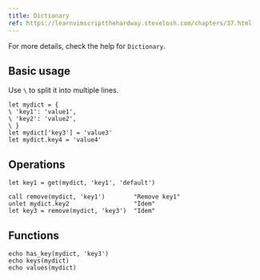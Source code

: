 ```yaml
---
title: Dictionary
ref: https://learnvimscriptthehardway.stevelosh.com/chapters/37.html
---
```


For more details, check the help for `Dictionary`.

## Basic usage

Use `\` to split it into multiple lines.

```vim
let mydict = {
\ 'key1': 'value1',
\ 'key2': 'value2',
\ }
let mydict['key3'] = 'value3'
let mydict.key4 = 'value4'
```

## Operations

```vim
let key1 = get(mydict, 'key1', 'default')

call remove(mydict, 'key1')        "Remove key1"
unlet mydict.key2                  "Idem"
let key3 = remove(mydict, 'key3')  "Idem"
```

## Functions

```vim
echo has_key(mydict, 'key3')
echo keys(mydict)
echo values(mydict)
```
